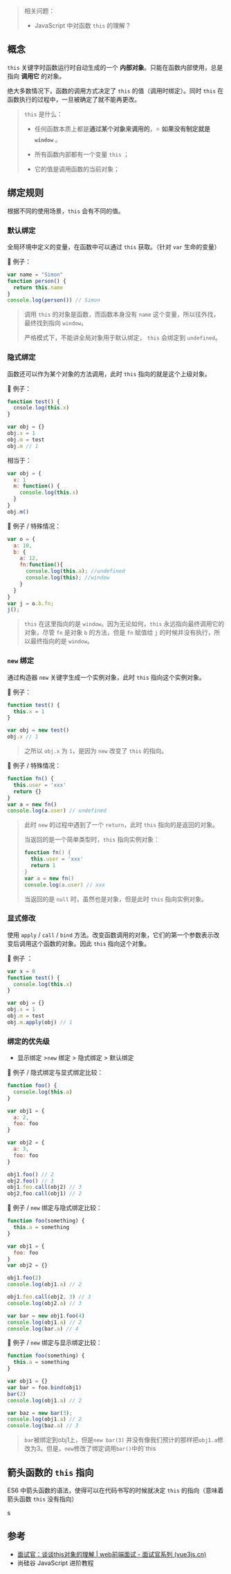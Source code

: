 > 相关问题：
>
> + JavaScript 中对函数 `this` 的理解？



## 概念

`this` 关键字时函数运行时自动生成的一个 **内部对象**。只能在函数内部使用，总是指向 **调用它** 的对象。

绝大多数情况下，函数的调用方式决定了 `this` 的值（调用时绑定）。同时 `this` 在函数执行的过程中，一旦被确定了就不能再更改。



> `this` 是什么：
>
> + 任何函数本质上都是**通过某个对象来调用的**，:star: **如果没有制定就是 `window`** 。
>
> + 所有函数内部都有一个变量 `this` ；
> + 它的值是调用函数的当前对象；



## 绑定规则

根据不同的使用场景，`this` 会有不同的值。

### 默认绑定

全局环境中定义的变量，在函数中可以通过 `this` 获取。（针对 `var` 生命的变量）

🌰 例子：

```js
var name = "Simon"
function person() {
  return this.name
}
console.log(person()) // Simon
```

> 调用 `this` 的对象是函数，而函数本身没有 `name` 这个变量，所以往外找，最终找到指向 `window`。
>
> 严格模式下，不能讲全局对象用于默认绑定， `this` 会绑定到 `undefined`。

### 隐式绑定

函数还可以作为某个对象的方法调用，此时 `this` 指向的就是这个上级对象。

🌰 例子：

```js
function test() {
  cnsole.log(this.x)
}

var obj = {}
obj.x = 1
obj.m = test
obj.m // 1
```

相当于：

```js
var obj = {
  x: 1
  m: function() {
    console.log(this.x)
  }
}
obj.m()
```



🌰 例子 / 特殊情况：

```js
var o = {
  a: 10,
  b: {
    a: 12,
    fn:function(){
      console.log(this.a); //undefined
      console.log(this); //window
    }
  }
}
var j = o.b.fn;
j();
```

> `this` 在这里指向的是 `window`。因为无论如何，`this` 永远指向最终调用它的对象，尽管 `fn` 是对象 `b` 的方法，但是 `fn` 赋值给 `j` 的时候并没有执行，所以最终指向的是 `window`。



### `new` 绑定

通过构造器 `new` 关键字生成一个实例对象，此时 `this` 指向这个实例对象。

🌰 例子：

```js
function test() {
  this.x = 1
}

var obj = new test()
obj.x // 1
```

> 之所以 `obj.x` 为 `1`，是因为 `new` 改变了 `this` 的指向。



🌰 例子 / 特殊情况：

```js
function fn() {
  this.user = 'xxx'
  return {}
}
var a = new fn()
console.log(a.user) // undefined
```

> 此时 `new` 的过程中遇到了一个 `return`，此时 `this` 指向的是返回的对象。
>
> 当返回的是一个简单类型时，`this` 指向实例对象：
>
> ```js
> function fn() {
>   this.user = 'xxx'
>   return 1
> }
> var a = new fn()
> console.log(a.user) // xxx
> ```
>
> 当返回的是 `null` 时，虽然也是对象，但是此时 `this` 指向实例对象。



### 显式修改

使用 `apply` / `call` / `bind` 方法。改变函数调用的对象，它们的第一个参数表示改变后调用这个函数的对象。因此 `this` 指向这个对象。

🌰 例子 ：

```js
var x = 0
function test() {
  console.log(this.x)
}

var obj = {}
obj.x = 1
obj.m = test
obj.m.apply(obj) // 1
```



### 绑定的优先级

+ 显示绑定  >`new` 绑定  > 隐式绑定 > 默认绑定



🌰 例子 / 隐式绑定与显式绑定比较：

```js
function foo() {
  console.log(this.a)
}

var obj1 = {
  a: 2,
  foo: foo
}

var obj2 = {
  a: 3,
  foo: foo
}

obj1.foo() // 2
obj2.foo() // 3
obj1.foo.call(obj2) // 3
obj2,foo.call(obj1) // 2
```



🌰 例子 / `new` 绑定与隐式绑定比较：

```js
function foo(something) {
  this.a = something
}

var obj1 = {
  foo: foo
}
var obj2 = {}

obj1.foo(2)
console.log(obj1.a) // 2

obj1.foo.call(obj2, 3) // 3
console.log(obj2.a) // 3

var bar = new obj1.foo(4)
console.log(obj1.a) // 2
console.log(bar.a) // 4
```



🌰 例子 / `new` 绑定与显示绑定比较：

```js
function foo(something) {
  this.a = something
}

var obj1 = {}
var bar = foo.bind(obj1)
bar(2)
console.log(obj1.a) // 2

var baz = new bar(3);
console.log(obj1.a) // 2
console.log(baz.a) // 3
```

> `bar`被绑定到obj1上，但是`new bar(3)` 并没有像我们预计的那样把`obj1.a`修改为3。但是，`new`修改了绑定调用`bar()`中的`this



## 箭头函数的 `this` 指向

ES6 中箭头函数的语法，使得可以在代码书写的时候就决定 `this` 的指向（意味着箭头函数 `this` 没有指向）

s

## 参考

+ [面试官：谈谈this对象的理解 | web前端面试 - 面试官系列 (vue3js.cn)](https://vue3js.cn/interview/JavaScript/this.html#一、定义)
+ 尚硅谷 JavaScript 进阶教程